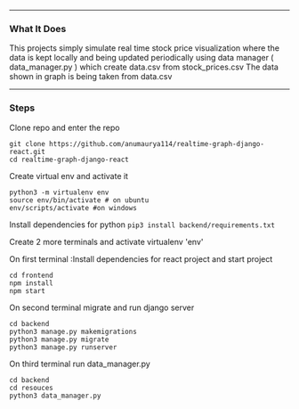 
--------
### What It Does

This projects simply simulate real time stock price visualization where the data is kept locally 
and being updated periodically using data manager ( data_manager.py ) 
which create data.csv from stock_prices.csv
The data shown in graph is being taken from data.csv 


--------
### Steps

Clone repo and enter the repo 

	git clone https://github.com/anumaurya114/realtime-graph-django-react.git
	cd realtime-graph-django-react

	
Create virtual env and activate it	

	python3 -m virtualenv env
	source env/bin/activate # on ubuntu
	env/scripts/activate #on windows

Install dependencies for python
	`pip3 install backend/requirements.txt`


Create 2 more terminals and activate virtualenv 'env'


On first terminal :Install dependencies for react project and start project
        
    cd frontend
    npm install
    npm start
	
On second terminal migrate and run django server

    cd backend
    python3 manage.py makemigrations
    python3 manage.py migrate
    python3 manage.py runserver
 On third terminal run data_manager.py

    cd backend
    cd resouces
    python3 data_manager.py

